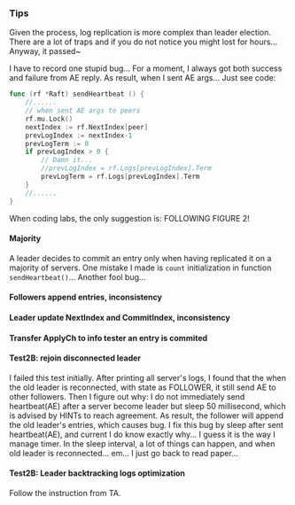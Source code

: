 ### Tips

Given the process, log replication is more complex than leader election. There are a lot of traps and if you do not notice you might lost for hours... Anyway, it passed~ 

I have to record one stupid bug... For a moment, I always got both success and failure from AE reply. As result, when I sent AE args... Just see code:

```go
func (rf *Raft) sendHeartbeat () {
    //......
    // when sent AE args to peers
    rf.mu.Lock()
    nextIndex := rf.NextIndex[peer]
    prevLogIndex := nextIndex-1
    prevLogTerm := 0
    if prevLogIndex > 0 {
        // Damn it...
        //prevLogIndex = rf.Logs[prevLogIndex].Term
        prevLogTerm = rf.Logs[prevLogIndex].Term
    }
    //......
}
```

When coding labs, the only suggestion is: FOLLOWING FIGURE 2!

#### Majority 

A leader decides to commit an entry only when having replicated it on a majority of servers.  One mistake I made is `count` initialization in function `sendHeartbeat()`... Another fool bug...

#### Followers append entries, inconsistency

#### Leader update NextIndex and CommitIndex, inconsistency

#### Transfer ApplyCh to info tester an entry is commited



#### Test2B: rejoin disconnected leader

I failed this test initially. After printing all server's logs, I found that the when the old leader is reconnected, with state as FOLLOWER, it still send AE to other followers. Then I figure out why: I do not immediately send heartbeat(AE) after a server become leader but sleep 50 millisecond, which is advised by HINTs to reach agreement. As result, the follower will append the old leader's entries, which causes bug. I fix this bug by sleep after sent heartbeat(AE), and current I do know exactly why... I guess it is the way I manage timer. In the sleep interval, a lot of things can happen, and when old leader is reconnected... em... I just go back to read paper... 

#### Test2B: Leader backtracking logs optimization

Follow the instruction from TA.

